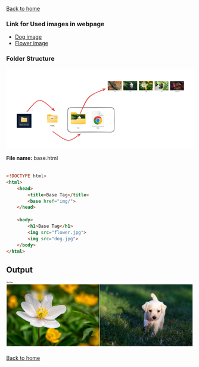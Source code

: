 [Back to home](README.md)


### Link for Used images in webpage

- [Dog image](images/dog.jpg)
- [Flower image](images/flower.jpg)

### Folder Structure
![alt text](baseTagfolderStructure.png)

**File name:** base.html
```html

<!DOCTYPE html>
<html>
    <head>
        <title>Base Tag</title>
        <base href="img/">
    </head>

    <body>
        <h1>Base Tag</h1>
        <img src="flower.jpg">
        <img src="dog.jpg">
    </body>
</html>

```
## Output
![alt text](images/baseTag.png)

[Back to home](README.md)
